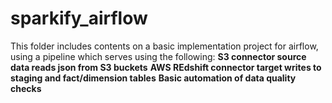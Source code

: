 # sparkify_airflow
This folder includes contents on a basic implementation project for airflow, using a pipeline which serves using the following:
  **S3 connector source data reads json from S3 buckets**
  **AWS REdshift connector target writes to staging and fact/dimension tables**
  **Basic automation of data quality checks**
